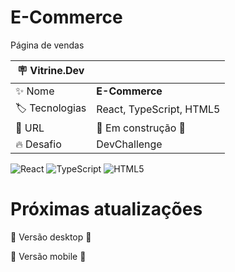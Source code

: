 # E-Commerce

Página de vendas

| :placard: Vitrine.Dev |     |
| -------------  | --- |
| :sparkles: Nome        | **E-Commerce**
| :label: Tecnologias | React, TypeScript, HTML5
| :rocket: URL         | :construction: Em construção :construction:
| :fire: Desafio     | DevChallenge

![React](https://img.shields.io/badge/react-%2320232a.svg?style=for-the-badge&logo=react&logoColor=%2361DAFB)
![TypeScript](https://img.shields.io/badge/typescript-%23007ACC.svg?style=for-the-badge&logo=typescript&logoColor=white)
![HTML5](https://img.shields.io/badge/html5-%23E34F26.svg?style=for-the-badge&logo=html5&logoColor=white)

<!-- Inserir imagem com a #vitrinedev ao final do link -->

# Próximas atualizações

:construction: Versão desktop :construction:

:construction: Versão mobile :construction:
